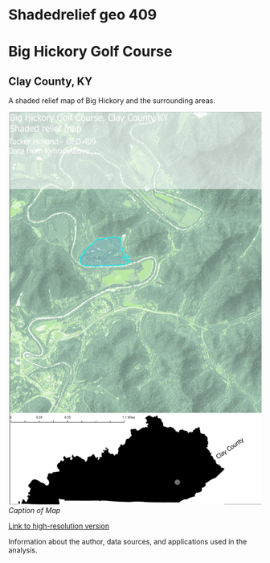 # Shadedrelief geo 409 
# Big Hickory Golf Course 
## Clay County, KY

A shaded relief map of Big Hickory and the surrounding areas.

![Caption of map](layout1.jpg)     
*Caption of Map*

[Link to high-resolution version](layout1.pdf)     

Information about the author, data sources, and applications used in the analysis.

